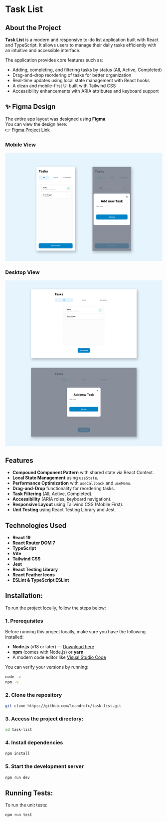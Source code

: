 # Task List

## About the Project

**Task List** is a modern and responsive to-do list application built with React and TypeScript. It allows users to manage their daily tasks efficiently with an intuitive and accessible interface.

The application provides core features such as:

- Adding, completing, and filtering tasks by status (All, Active, Completed)
- Drag-and-drop reordering of tasks for better organization
- Real-time updates using local state management with React hooks
- A clean and mobile-first UI built with Tailwind CSS
- Accessibility enhancements with ARIA attributes and keyboard support

## ✨ Figma Design

The entire app layout was designed using **Figma**.  
You can view the design here:  
👉 [Figma Project Link](https://www.figma.com/design/ffcS9ZL5vOtn8o3vxCDTbZ/Untitled?node-id=992-2&t=ZwuxkFwMaNyjDNDF-1)

### Mobile View

![Mobile mockup](./readme-assets/mobileMockup.png)

### Desktop View

![Desktop mockup](./readme-assets/desktopMockup.png)

## Features

- **Compound Component Pattern** with shared state via React Context.
- **Local State Management** using `useState`.
- **Performance Optimization** with `useCallback` and `useMemo`.
- **Drag-and-Drop** functionality for reordering tasks.
- **Task Filtering** (All, Active, Completed).
- **Accessibility** (ARIA roles, keyboard navigation).
- **Responsive Layout** using Tailwind CSS (Mobile First).
- **Unit Testing** using React Testing Library and Jest.

## Technologies Used

- **React 19**
- **React Router DOM 7**
- **TypeScript**
- **Vite**
- **Tailwind CSS**
- **Jest**
- **React Testing Library**
- **React Feather Icons**
- **ESLint & TypeScript ESLint**

## Installation:

To run the project locally, follow the steps below:

### 1. Prerequisites

Before running this project locally, make sure you have the following installed:

- **Node.js** (v18 or later) — [Download here](https://nodejs.org/)
- **npm** (comes with Node.js) or **yarn**
- A modern code editor like [Visual Studio Code](https://code.visualstudio.com/)

You can verify your versions by running:

```bash
node -v
npm -v
```


### 2. Clone the repository

```bash
git clone https://github.com/leandrofc/task-list.git
```

### 3. Access the project directory:

```sh
cd task-list
```

### 4. Install dependencies

```bash
npm install
```

### 5. Start the development server

```bash
npm run dev
```

## Running Tests:

To run the unit tests:
```bash
npm run test
```